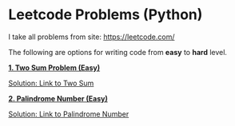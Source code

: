 # Leetcode Problems (Python)

I take all problems from site: https://leetcode.com/

The following are options for writing code from **easy** to **hard** level.

**[1. Two Sum Problem (Easy)](https://leetcode.com/problems/two-sum/)**

[Solution: Link to Two Sum](https://github.com/prosimpleee/data_engineering_/blob/main/Leetcode/Two_Sum_Leetcode.py)

**[2. Palindrome Number (Easy)](https://leetcode.com/problems/palindrome-number/description/)**

[Solution: Link to Palindrome Number](https://github.com/prosimpleee/data_engineering_/blob/main/Leetcode/Palindrome_Number_Leetcode.py)
